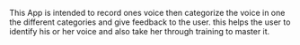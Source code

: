 This App is intended to record ones voice then categorize the voice in one the different categories and give feedback to the user.
this helps the user to identify his or her voice and also take her through training to master it.
